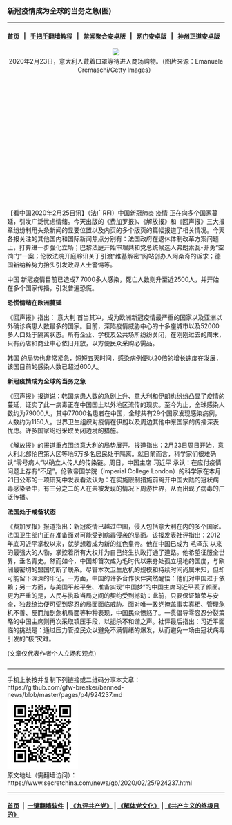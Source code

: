### 新冠疫情成为全球的当务之急(图)
------------------------

#### [首页](https://github.com/gfw-breaker/banned-news/blob/master/README.md) &nbsp;&nbsp;|&nbsp;&nbsp; [手把手翻墙教程](https://github.com/gfw-breaker/guides/wiki) &nbsp;&nbsp;|&nbsp;&nbsp; [禁闻聚合安卓版](https://github.com/gfw-breaker/bn-android) &nbsp;&nbsp;|&nbsp;&nbsp; [网门安卓版](https://github.com/oGate2/oGate) &nbsp;&nbsp;|&nbsp;&nbsp; [神州正道安卓版](https://github.com/SzzdOgate/update) 



<div class="article_right" style="fone-color:#000">
 <p style="text-align: center;">
  <img src="//img3.secretchina.com/pic/2020/2-24/p2633992a244945537-ss.jpg"/>
  <br>
   2020年2月23日，意大利人戴着口罩等待进入商场购物。（图片来源：Emanuele Cremaschi/Getty Images）
   <span id="hideid" name="hideid" style="color:red;display:none;">
    <span href="https://www.secretchina.com">
    </span>
   </span>
  </br>
 </p>
 <div id="txt-mid1-t21-2017">
  <ins class="adsbygoogle" data-ad-client="ca-pub-1276641434651360" data-ad-slot="2451032099" style="display:inline-block;width:336px;height:280px">
  </ins>
  <div id="SC-22xxx">
  </div>
 </div>
 <p>
  【看中国2020年2月25日讯】（法广RFI）中国新冠肺炎
  <span href="https://www.secretchina.com/news/gb/tag/疫情" target="_blank">
   疫情
  </span>
  正在向多个国家蔓延，引发广泛忧虑情绪。今天出版的《费加罗报》、《解放报》和《回声报》三大报章纷纷利用头条新闻的显要位置以及内页的多个版页的篇幅报道了相关情况。今天各报关注的其他国内和国际新闻焦点分别有：法国政府在退休体制改革方案问题上，打算进一步强化立场；巴黎法庭开始审理共和党总统候选人弗朗索瓦-菲勇“空饷门”一案；伦敦法院开庭聆讯关于引渡“维基解密”网站创办人阿桑奇的诉求；德国新纳粹势力抬头引发政界人士警惕等。
  <span id="hideid" name="hideid" style="color:red;display:none;">
   <span href="https://www.secretchina.com">
   </span>
  </span>
 </p>
 <p>
  <span href="https://www.secretchina.com" target="_blank">
   中国
  </span>
  新冠疫情目前已造成7 7000多人感染，死亡人数则升至近2500人，并开始在多个国家传播，引发普遍恐慌。
 </p>
 <p>
  <strong>
   恐慌情绪在欧洲蔓延
  </strong>
 </p>
 <p>
  《回声报》指出：
  <span href="https://www.secretchina.com/news/gb/tag/意大利" target="_blank">
   意大利
  </span>
  首当其冲，成为欧洲新冠疫情最严重的国家以及亚洲以外确诊病患人数最多的国家。目前，深陷疫情威胁中心的十多座城市以及52000多人口处于隔离状态。所有企业、学校及公共场所纷纷关闭，在刚刚过去的周末，只有药店和商业中心依旧开放，以方便民众采购必需品。
 </p>
 <p>
  <span href="https://www.secretchina.com/news/gb/tag/韩国" target="_blank">
   韩国
  </span>
  的局势也非常紧急，短短五天时间，感染病例便以20倍的增长速度在发展，该国目前的感染人数已超过600人。
 </p>
 <p>
  <strong>
   新冠疫情成为全球的当务之急
  </strong>
 </p>
 <p>
  《回声报》报道说：韩国病患人数的急剧上升、意大利和伊朗也纷纷凸显了疫情的蔓延，证实了此一病毒正在中国国土以外地区流传的现实。至今为止，全球感染人数约为79000人，其中77000名患者在中国，全球共有29个国家发现感染病例，人数约为1150人。世界卫生组织对疫情在伊朗以及周边其他中东国家的传播深表忧虑。许多国家纷纷采取关闭边境的措施。
 </p>
 <p>
  《解放报》的报道重点围绕意大利的局势展开。报道指出：2月23日周日开始，意大利北部伦巴第大区等地5万多名居民处于隔离。就目前而言，科学家们很难确认“零号病人”以确立人传人的传染链。周日，中国主席
  <span href="https://www.secretchina.com/news/gb/tag/习近平" target="_blank">
   习近平
  </span>
  承认：在应付疫情问题上存有“不足”。伦敦帝国学院（Imperial College London）的科学家在本月21日公布的一项研究中发表看法认为：在实施限制措施前离开中国大陆的冠状病毒感染者中，有三分之二的人在未被发现的情况下周游世界，从而出现了病毒的广泛传播。
 </p>
 <p>
  <strong>
   法国处于戒备状态
  </strong>
 </p>
 <p>
  《费加罗报》报道指出：新冠疫情已越过中国，侵入包括意大利在内的多个国家。法国卫生部门正在准备面对可能受到病毒侵袭的局面。该报发表社评指出：2012年底习近平掌权以来，就梦想着成为新的红色皇帝。他在中国已成为
  <span href="https://www.secretchina.com/news/gb/tag/毛泽东" target="_blank">
   毛泽东
  </span>
  以来的最强大的人物，掌控着所有大权并为自己终生执政打通了道路。他希望征服全世界，垂名青史。然而如今，中国却首次成为毛时代以来身处孤立境地的国度，与欧洲最密切的盟国切断了联系。尽管本次卫生危机的规模和持续时间尚属未知，但却可能留下深深的印记。一方面，中国的许多合作伙伴突然醒悟：他们对中国过于依赖；另一方面，与美国平起平坐、准备实现“中国梦”的中国主席习近平丢了颜面。更为严重的是，人民与执政当局之间的契约受到撼动：此前，只要保证繁荣与安全，独裁统治便可受到容忍的局面面临威胁。面对唯一政党掩盖事实真相、管理危机不善、反而加剧危机局面等种种表现，中国民众愤怒了。一贯倡导零容忍分裂策略的中国主席则再次采取镇压手段，以扼杀不和谐之声。社评最后指出：习近平面临的挑战是：通过压力管控民众以避免不满情绪的爆发，从而避免一场由冠状病毒引发的“核”灾难。
 </p>
 (文章仅代表作者个人立场和观点)
 <center>
  <div>
   <div id="txt-mid2-t22-2017" style="display: block;  max-height: 351px;  overflow: hidden;">
    <div id="SC-21xxx">
    </div>
    <ins class="adsbygoogle" data-ad-client="ca-pub-1276641434651360" data-ad-format="auto" data-ad-slot="4301710469" data-full-width-responsive="true" style="display:block">
    </ins>
   </div>
  </div>
 </center>
 <div style="padding-top:12px;">
 </div>
</div>

<hr/>
手机上长按并复制下列链接或二维码分享本文章：<br/>
https://github.com/gfw-breaker/banned-news/blob/master/pages/p4/924237.md <br/>
<a href='https://github.com/gfw-breaker/banned-news/blob/master/pages/p4/924237.md'><img src='https://github.com/gfw-breaker/banned-news/blob/master/pages/p4/924237.md.png'/></a> <br/>
原文地址（需翻墙访问）：https://www.secretchina.com/news/gb/2020/02/25/924237.html


------------------------
#### [首页](https://github.com/gfw-breaker/banned-news/blob/master/README.md) &nbsp;|&nbsp; [一键翻墙软件](https://github.com/gfw-breaker/nogfw/blob/master/README.md) &nbsp;| [《九评共产党》](https://github.com/gfw-breaker/9ping.md/blob/master/README.md#九评之一评共产党是什么) | [《解体党文化》](https://github.com/gfw-breaker/jtdwh.md/blob/master/README.md) | [《共产主义的终极目的》](https://github.com/gfw-breaker/gczydzjmd.md/blob/master/README.md)


<img src='http://gfw-breaker.win/banned-news/pages/p4/924237.md' width='0px' height='0px'/>